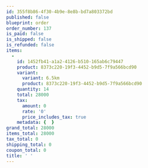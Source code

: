 ```yaml
---
id: 355f8b86-4f30-4b9e-8e8b-bd7a803372bd
published: false
blueprint: order
order_number: 137
is_paid: false
is_shipped: false
is_refunded: false
items:
  -
    id: 1452fb41-a1a2-4126-b510-165ab6c79447
    product: 8373c220-19f3-4452-b9d5-7f9a566bcd90
    variant:
      variant: 6.5km
      product: 8373c220-19f3-4452-b9d5-7f9a566bcd90
    quantity: 14
    total: 28000
    tax:
      amount: 0
      rate: '0'
      price_includes_tax: true
    metadata: {  }
grand_total: 28000
items_total: 28000
tax_total: 0
shipping_total: 0
coupon_total: 0
title: ' '
---
```

